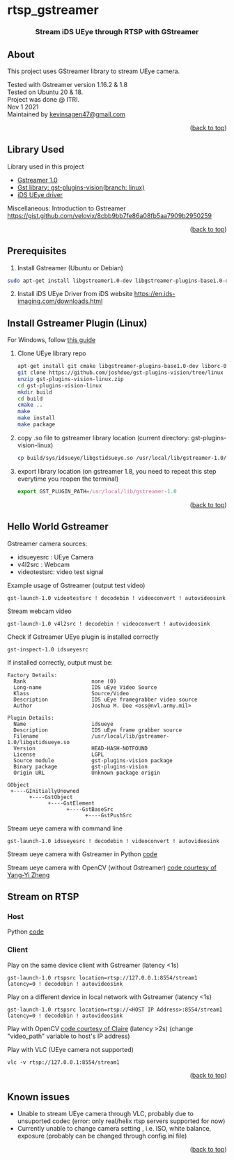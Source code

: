 # rtsp_gstreamer


<div id="top"></div>





<div align="center">

  <h3 align="center">Stream iDS UEye through RTSP with GStreamer</h3>
</div>


<!-- ABOUT THE PROJECT -->
## About

This project uses GStreamer library to stream UEye camera.<br>

Tested with Gstreamer version 1.16.2 & 1.8 <br>
Tested on Ubuntu 20 & 18.<br>
Project was done @ ITRI.<br>
Nov 1 2021<br>
Maintained by kevinsagen47@gmail.com
<p align="right">(<a href="#top">back to top</a>)</p>


## Library Used

Library used in this project

* [Gstreamer 1.0](https://gstreamer.freedesktop.org/documentation/installing/on-linux.html?gi-language=c)
* [Gst library: gst-plugins-vision(branch: linux)](https://github.com/joshdoe/gst-plugins-vision/tree/linux)
* [iDS UEye driver](https://en.ids-imaging.com/downloads.html)

Miscellaneous: Introduction to Gstreamer https://gist.github.com/velovix/8cbb9bb7fe86a08fb5aa7909b2950259

<p align="right">(<a href="#top">back to top</a>)</p>


## Prerequisites
1. Install Gstreamer (Ubuntu or Debian)
  ```sh
  sudo apt-get install libgstreamer1.0-dev libgstreamer-plugins-base1.0-dev libgstreamer-plugins-bad1.0-dev gstreamer1.0-plugins-base gstreamer1.0-plugins-good gstreamer1.0-plugins-bad gstreamer1.0-plugins-ugly gstreamer1.0-libav gstreamer1.0-doc gstreamer1.0-tools gstreamer1.0-x gstreamer1.0-alsa gstreamer1.0-gl gstreamer1.0-gtk3 gstreamer1.0-qt5 gstreamer1.0-pulseaudio
  ```
2. Install iDS UEye Driver from iDS website https://en.ids-imaging.com/downloads.html 


## Install Gstreamer Plugin (Linux) 
For Windows, follow [this guide](https://github.com/joshdoe/gst-plugins-vision/tree/master)
1. Clone UEye library repo 
   ```sh
   apt-get install git cmake libgstreamer-plugins-base1.0-dev liborc-0.4-dev
   git clone https://github.com/joshdoe/gst-plugins-vision/tree/linux
   unzip gst-plugins-vision-linux.zip 
   cd gst-plugins-vision-linux
   mkdir build
   cd build
   cmake ..
   make
   make install
   make package
   ```
2. copy .so file to gstreamer library location (current directory: gst-plugins-vision-linux)
   ```sh
   cp build/sys/idsueye/libgstidsueye.so /usr/local/lib/gstreamer-1.0/
   ```
3. export library location (on gstreamer 1.8, you need to repeat this step everytime you reopen the terminal)
   ```js
   export GST_PLUGIN_PATH=/usr/local/lib/gstreamer-1.0
   ```    
<p align="right">(<a href="#top">back to top</a>)</p>


## Hello World Gstreamer

Gstreamer camera sources:
- idsueyesrc  : UEye Camera
- v4l2src     : Webcam
- videotestsrc: video test signal

Example usage of Gstreamer (output test video)
```
gst-launch-1.0 videotestsrc ! decodebin ! videoconvert ! autovideosink
```
Stream webcam video
```
gst-launch-1.0 v4l2src ! decodebin ! videoconvert ! autovideosink
```
Check if Gstreamer UEye plugin is installed correctly
```
gst-inspect-1.0 idsueyesrc
```
If installed correctly, output must be:
```
Factory Details:
  Rank                     none (0)
  Long-name                IDS uEye Video Source
  Klass                    Source/Video
  Description              IDS uEye framegrabber video source
  Author                   Joshua M. Doe <oss@nvl.army.mil>

Plugin Details:
  Name                     idsueye
  Description              IDS uEye frame grabber source
  Filename                 /usr/local/lib/gstreamer-1.0/libgstidsueye.so
  Version                  HEAD-HASH-NOTFOUND
  License                  LGPL
  Source module            gst-plugins-vision package
  Binary package           gst-plugins-vision
  Origin URL               Unknown package origin

GObject
 +----GInitiallyUnowned
       +----GstObject
             +----GstElement
                   +----GstBaseSrc
                         +----GstPushSrc
```
Stream ueye camera with command line
```
gst-launch-1.0 idsueyesrc ! decodebin ! videoconvert ! autovideosink
```
Stream ueye camera with Gstreamer in Python [code](https://github.com/kevinsagen47/rtsp_gstreamer/blob/main/local_stream_ueye.py)

Stream ueye camera with OpenCV (without Gstreamer) [code courtesy of Yang-Yi Zheng](https://github.com/kevinsagen47/rtsp_gstreamer/blob/main/itri_ueye.py)


## Stream on RTSP 

###  Host
Python [code](https://github.com/kevinsagen47/rtsp_gstreamer/blob/main/rtsp_host.py)

### Client
Play on the same device client with Gstreamer (latency <1s)
```
gst-launch-1.0 rtspsrc location=rtsp://127.0.0.1:8554/stream1 latency=0 ! decodebin ! autovideosink
```

Play on a different device in local network with Gstreamer (latency <1s)
```
gst-launch-1.0 rtspsrc location=rtsp://<HOST IP Address>:8554/stream1 latency=0 ! decodebin ! autovideosink
```

Play with OpenCV [code courtesy of Claire](https://github.com/kevinsagen47/rtsp_gstreamer/blob/main/rtsp_stream_client.py) (latency >2s)
(change "video_path" variable to host's IP address)

Play with VLC (UEye camera not supported)
```
vlc -v rtsp://127.0.0.1:8554/stream1
```

<p align="right">(<a href="#top">back to top</a>)</p>


<!-- Issues -->
## Known issues

- Unable to stream UEye camera through VLC, probably due to unsuported codec (error: only real/helix rtsp servers supported for now)
- Currently unable to change camera setting , i.e. ISO, white balance, exposure (probably can be changed through config.ini file)

<p align="right">(<a href="#top">back to top</a>)</p>

